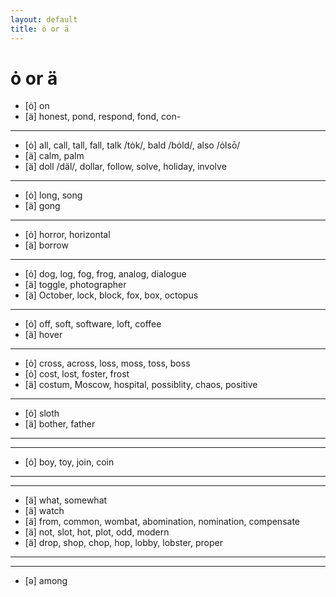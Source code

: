 ```yaml
---
layout: default
title: ȯ or ä
---
```


# ȯ or ä

* [ȯ] on
* [ä] honest, pond, respond, fond, con-

---

* [ȯ] all, call, tall, fall, talk /tȯk/, bald /bȯld/, also /ȯlsō/
* [ä] calm, palm
* [ä] doll /däl/, dollar, follow, solve, holiday, involve

---

* [ȯ] long, song
* [ä] gong

---

* [ȯ] horror, horizontal
* [ä] borrow

---

* [ȯ] dog, log, fog, frog, analog, dialogue
* [ä] toggle, photographer
* [ä] October, lock, block, fox, box, octopus

---

* [ȯ] off, soft, software, loft, coffee
* [ä] hover

---

* [ȯ] cross, across, loss, moss, toss, boss
* [ȯ] cost, lost, foster, frost
* [ä] costum, Moscow, hospital, possiblity, chaos, positive

---

* [ȯ] sloth
* [ä] bother, father

---
---

* [ȯ] boy, toy, join, coin

---
---

* [ä] what, somewhat
* [ä] watch
* [ä] from, common, wombat, abomination, nomination, compensate
* [ä] not, slot, hot, plot, odd, modern
* [ä] drop, shop, chop, hop, lobby, lobster, proper

---
---

* [ə] among

